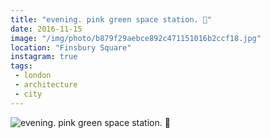 ```yaml
---
title: "evening. pink green space station. 🌃"
date: 2016-11-15
image: "/img/photo/b879f29aebce892c471151016b2ccf18.jpg"
location: "Finsbury Square"
instagram: true
tags:
 - london
 - architecture
 - city
---
```


![evening. pink green space station. 🌃](/img/photo/b879f29aebce892c471151016b2ccf18.jpg)
